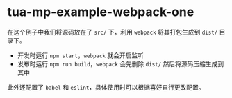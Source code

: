 # tua-mp-example-webpack-one
在这个例子中我们将源码放在了 `src/` 下，利用 `webpack` 将其打包生成到 `dist/` 目录下。

* 开发时运行 `npm start`，`webpack` 就会开启监听
* 发布时运行 `npm run build`，`webpack` 会先删除 `dist/` 然后将源码压缩生成到其中

此外还配置了 `babel` 和 `eslint`，具体使用时可以根据喜好自行更改配置。
